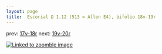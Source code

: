 ```yaml
---
layout: page
title:  Escorial Ω 1.12 (513 = Allen E4), bifolio 18v-19r
---
```


prev: [17v-18r](../17v-18r/) next: [19v-20r](../19v-20r/)



[![Linked to zoomble image](http://www.homermultitext.org/iipsrv?IIIF=/project/homer/pyramidal/deepzoom/hmt/e3bifolio/v1/E3_18v_19r.tif/full/2000,/0/default.jpg)](http://www.homermultitext.org/ict2/?urn=urn:cite2:hmt:e3bifolio.v1:E3_18v_19r)

